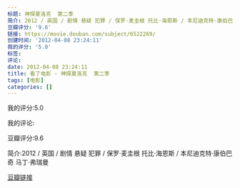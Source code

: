 ```yaml
---
标题: 神探夏洛克  第二季
简介: 2012 / 英国 / 剧情 悬疑 犯罪 / 保罗·麦圭根 托比·海恩斯 / 本尼迪克特·康伯巴奇 马丁·弗瑞曼
豆瓣评分: '9.6'
链接: https://movie.douban.com/subject/6522269/
创建时间: '2012-04-08 23:24:11'
我的评分: '5.0'
标签:
评论:
date: 2012-04-08 23:24:11
title: 看了电影 - 神探夏洛克  第二季
tags: [电影]
categories: []
---
```


我的评分:5.0

我的评论:

豆瓣评分:9.6

简介:2012 / 英国 / 剧情 悬疑 犯罪 / 保罗·麦圭根 托比·海恩斯 / 本尼迪克特·康伯巴奇 马丁·弗瑞曼

[豆瓣链接](https://movie.douban.com/subject/6522269/)

